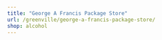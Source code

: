 ```yaml
---
title: "George A Francis Package Store"
url: /greenville/george-a-francis-package-store/
shop: alcohol
---
```

